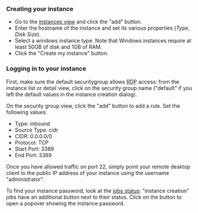 ### Creating your instance

* Go to the [instances view](/instances) and click the "add" button.
* Enter the hostname of the instance and set its various properties (*Type*,
  *Disk Size*).
* Select a windows instance type. Note that Windows instances require at least
  50GB of disk and 1GB of RAM.
* Click the "Create my instance" button.

### Logging in to your instance

First, make sure the default securitygroup allows <abbr title="Remote Desktop
Protocol">RDP</abbr> access: from the instance list or detail view, click
on the security group name ("default" if you left the default values in the
instance creation dialog).

On the security group view, click the "add" button to add a rule. Set the
following values:

* Type: inbound
* Source Type: cidr
* CIDR: 0.0.0.0/0
* Protocol: TCP
* Start Port: 3389
* End Port: 3389

Once you have allowed traffic on port 22, simply point your remote desktop
client to the public IP address of your instance using the username
"administrator".

To find your instance password, look at the [jobs status](/jobs): "instance
creation" jobs have an additional button next to their status. Click on the
button to open a popover showing the instance password.
